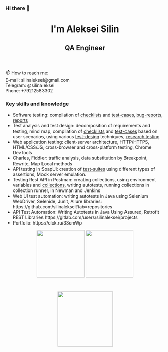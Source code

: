 ### Hi there 👋
<header>
		<h1>I'm Aleksei Silin</h1>
    <h2>QA Engineer</h2>
	</header>
📫 How to reach me:<br>
E-mail: silinaleksei@gmail.com<br>
Telegram: @silinaleksei<br>
Phone: +79212583302

<section>
			<h3>Key skills and knowledge</h3>
			<ul>
				<li>Software testing: compilation of <a href="https://docs.google.com/spreadsheets/d/1Fy8mnzHLruHsizijiNqcV6texJXZMQxpV9gHWjOw6ss/edit?usp=share_link" target="_blank">checklists</a> and <a href="https://docs.google.com/spreadsheets/d/1aTUtlOPnWgBEGL1oo8FCIVXbvJ6GB6n5/edit?usp=share_link&ouid=111934734760681617000&rtpof=true&sd=true">test-cases</a>, <a href="https://docs.google.com/spreadsheets/d/1zSLgzq7CQOGXdNJXKIr60EwTNURc886tBbFcDo4iUGs/edit?usp=share_link">bug-reports</a>, <a href="https://docs.google.com/document/d/1DtrFu4LSFVt7hgftbIuKZrzQ4TlIqpFvmpkcnfn32-I/edit?usp=share_link">reports</a></li>
				<li>Test analysis and test design: decomposition of requirements and testing, mind map, compilation of <a href="https://docs.google.com/spreadsheets/d/1Fy8mnzHLruHsizijiNqcV6texJXZMQxpV9gHWjOw6ss/edit?usp=share_link">checklists</a> and <a href="https://docs.google.com/spreadsheets/d/149Wj9tD8ROatYBBF8KEXTv8LOf0tPGQ6e5z6t5Z096Y/edit?usp=sharing">test-cases</a> based on user scenarios, using various <a href="https://docs.google.com/spreadsheets/d/149Wj9tD8ROatYBBF8KEXTv8LOf0tPGQ6e5z6t5Z096Y/edit?usp=sharing">test-design</a> techniques, <a href="https://docs.google.com/document/d/1Ni9Vdqtfc_vwaoWvMirihVPRAb0zLBVY/edit?usp=sharing&ouid=111934734760681617000&rtpof=true&sd=true">research testing</a></li>
				<li>Web application testing: client-server architecture, HTTP/HTTPS, HTML/CSS/JS, cross-browser and cross-platform testing, Chrome DevTools</li>
				<li>Charles, Fiddler: traffic analysis, data substitution by Breakpoint, Rewrite, Map Local methods</li>
				<li>API testing in SoapUI: creation of <a href="https://drive.google.com/drive/folders/1_uWSl9mZUA4k0JP1tS_HmguqasAXf59Q?usp=share_link">test-suites</a> using different types of assertions, Mock server emulation.</li>
				<li>Testing Rest API in Postman: creating collections, using environment variables and <a href="https://drive.google.com/drive/folders/1sTMJ8OpiYzfend3TmPoWQj-zEx8CHKe8?usp=share_link">collections</a>, writing autotests, running collections in collection runner, in Newman and Jenkins</li>
				<li>Web UI test automation: writing autotests in Java using Selenium WebDriver, Selenide, Junit, Allure libraries: https://github.com/silinaleksei?tab=repositories</li>
				<li>API Test Automation: Writing Autotests in Java Using Assured, Retrofit REST Libraries https://gitlab.com/users/silinaleksei/projects</li>
				<li>Portfolio: https://clck.ru/33cmWp</li>
			</ul>
		</section>
    
 <p align='center'>
   <a href="https://github-readme-stats.vercel.app/api?username=silinaleksei&show_icons=true&count_private=true">
       <img height=150 src="https://github-readme-stats.vercel.app/api?username=silinaleksei&show_icons=true&count_private=true"/></a>
   <a href="https://github.com/silinaleksei/github-readme-stats">
       <img height=150 src="https://github-readme-stats.vercel.app/api/top-langs/?username=silinaleksei&layout=compact"/></a>
</p>
<div align="center" style="margin: 40px 0">
   <a href="https://github.com/silinaleksei/github-profile-views-counter">
       <img width="175px" src="https://komarev.com/ghpvc/?username=silinaleksei&color=DE002D">
   </a>
</div>
